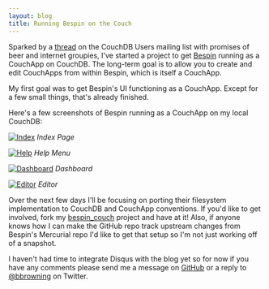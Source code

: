 ```yaml
---
layout: blog
title: Running Bespin on the Couch
---
```


Sparked by a [thread][bespin_thread] on the CouchDB Users mailing list with promises of beer and internet groupies, I've started a project to get [Bespin][] running as a CouchApp on CouchDB. The long-term goal is to allow you to create and edit CouchApps from within Bespin, which is itself a CouchApp.

[bespin_thread]: http://mail-archives.apache.org/mod_mbox/couchdb-user/200905.mbox/%3Ce2111bbb0905201618u76a2ca5s464e9d22a1ac7004@mail.gmail.com%3E
[bespin]: https://bespin.mozilla.com

My first goal was to get Bespin's UI functioning as a CouchApp. Except for a few small things, that's already finished.

Here's a few screenshots of Bespin running as a CouchApp on my local CouchDB:

[![Index][index_image]][large_index_image]
*Index Page*

[![Help][help_image]][large_help_image]
*Help Menu*

[![Dashboard][dashboard_image]][large_dashboard_image]
*Dashboard*

[![Editor][editor_image]][large_editor_image]
*Editor*

[index_image]: http://thinkingconcurrently.com/images/bespin/index_small.png
[large_index_image]: http://thinkingconcurrently.com/images/bespin/index.png
[help_image]: http://thinkingconcurrently.com/images/bespin/help_small.png
[large_help_image]: http://thinkingconcurrently.com/images/bespin/help.png
[dashboard_image]: http://thinkingconcurrently.com/images/bespin/dashboard_small.png
[large_dashboard_image]: http://thinkingconcurrently.com/images/bespin/dashboard.png
[editor_image]: http://thinkingconcurrently.com/images/bespin/editor_small.png
[large_editor_image]: http://thinkingconcurrently.com/images/bespin/editor.png


Over the next few days I'll be focusing on porting their filesystem implementation to CouchDB and CouchApp conventions. If you'd like to get involved, fork my [bespin\_couch][bespin_couch] project and have at it! Also, if anyone knows how I can make the GitHub repo track upstream changes from Bespin's Mercurial repo I'd like to get that setup so I'm not just working off of a snapshot.

[bespin_couch]: http://github.com/bbrowning/bespin_couch/tree/master

I haven't had time to integrate Disqus with the blog yet so for now if you have any comments please send me a message on [GitHub][github_profile] or a reply to [@bbrowning][twitter_profile] on Twitter.

[github_profile]: http://github.com/bbrowning
[twitter_profile]: http://twitter.com/bbrowning
